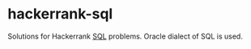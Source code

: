 # hackerrank-sql
Solutions for Hackerrank [SQL](https://www.hackerrank.com/domains/sql) problems. Oracle dialect of SQL is used.

